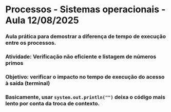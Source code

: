 # Processos - Sistemas operacionais - Aula 12/08/2025

### Aula prática para demostrar a diferença de tempo de execução entre os processos.

### **Atividade:**	Verificação não eficiente e listagem de números primos
### **Objetivo:**	verificar o impacto no tempo de execução do acesso à saída (terminal)

### Basicamente, usar `system.out.println("")` deixa o código mais lento por conta da troca de contexto.